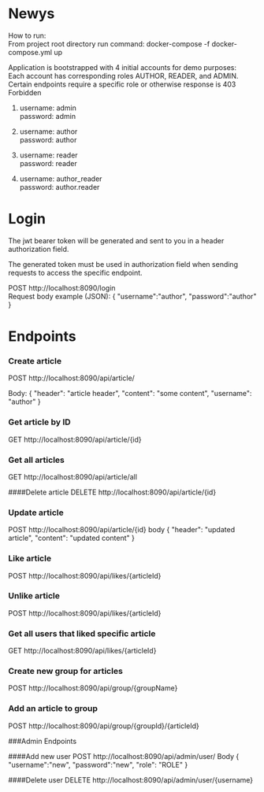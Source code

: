 # Newys

How to run:</br>
From project root directory run command: docker-compose -f docker-compose.yml up

Application is bootstrapped with 4 initial accounts for demo purposes: <br/>
Each account has corresponding roles AUTHOR, READER, and ADMIN.
Certain endpoints require a specific role or otherwise response is 403 Forbidden

1) username: admin </br> password: admin  
  
2) username: author </br> password: author 
   
3) username: reader </br> password: reader
   
4) username: author_reader </br> password: author.reader


# Login
The jwt bearer token will be generated and sent to you in a header authorization field.  

The generated token must be used in authorization field when sending requests to access the specific endpoint.

POST http://localhost:8090/login </br>
Request body example (JSON): 
    {
    "username":"author",
    "password":"author"
    } 



# Endpoints
### Create article
POST http://localhost:8090/api/article/ 

Body: {
"header": "article header",
"content": "some content",
"username": "author"
} 

### Get article by ID
GET http://localhost:8090/api/article/{id}

### Get all articles
GET http://localhost:8090/api/article/all

####Delete article
DELETE http://localhost:8090/api/article/{id}

### Update article
POST http://localhost:8090/api/article/{id}
body {
    "header": "updated article",
    "content": "updated content"
}

### Like article
POST http://localhost:8090/api/likes/{articleId}

### Unlike article
POST http://localhost:8090/api/likes/{articleId}

### Get all users that liked specific article
GET http://localhost:8090/api/likes/{articleId}

### Create new group for articles
POST http://localhost:8090/api/group/{groupName}

### Add an article to group
POST http://localhost:8090/api/group/{groupId}/{articleId}

###Admin Endpoints 

####Add new user
POST http://localhost:8090/api/admin/user/
Body {
"username":"new",
"password":"new",
"role": "ROLE"
}

####Delete user
DELETE http://localhost:8090/api/admin/user/{username}







